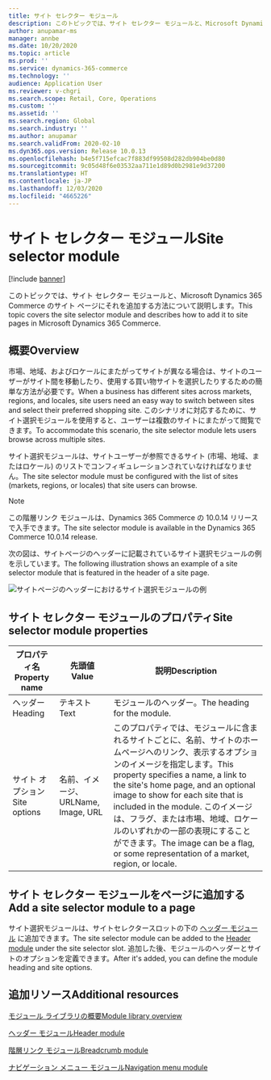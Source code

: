 ```yaml
---
title: サイト セレクター モジュール
description: このトピックでは、サイト セレクター モジュールと、Microsoft Dynamics 365 Commerce のサイト ページにそれを追加する方法について説明します。
author: anupamar-ms
manager: annbe
ms.date: 10/20/2020
ms.topic: article
ms.prod: ''
ms.service: dynamics-365-commerce
ms.technology: ''
audience: Application User
ms.reviewer: v-chgri
ms.search.scope: Retail, Core, Operations
ms.custom: ''
ms.assetid: ''
ms.search.region: Global
ms.search.industry: ''
ms.author: anupamar
ms.search.validFrom: 2020-02-10
ms.dyn365.ops.version: Release 10.0.13
ms.openlocfilehash: b4e5f715efcac7f883df99508d282db904be0d80
ms.sourcegitcommit: 9c05d48f6e03532aa711e1d89d0b2981e9d37200
ms.translationtype: HT
ms.contentlocale: ja-JP
ms.lasthandoff: 12/03/2020
ms.locfileid: "4665226"
---
```

# <a name="site-selector-module"></a><span data-ttu-id="70116-103">サイト セレクター モジュール</span><span class="sxs-lookup"><span data-stu-id="70116-103">Site selector module</span></span>

[!include [banner](includes/banner.md)]

<span data-ttu-id="70116-104">このトピックでは、サイト セレクター モジュールと、Microsoft Dynamics 365 Commerce のサイト ページにそれを追加する方法について説明します。</span><span class="sxs-lookup"><span data-stu-id="70116-104">This topic covers the site selector module and describes how to add it to site pages in Microsoft Dynamics 365 Commerce.</span></span>

## <a name="overview"></a><span data-ttu-id="70116-105">概要</span><span class="sxs-lookup"><span data-stu-id="70116-105">Overview</span></span>

<span data-ttu-id="70116-106">市場、地域、およびロケールにまたがってサイトが異なる場合は、サイトのユーザーがサイト間を移動したり、使用する買い物サイトを選択したりするための簡単な方法が必要です。</span><span class="sxs-lookup"><span data-stu-id="70116-106">When a business has different sites across markets, regions, and locales, site users need an easy way to switch between sites and select their preferred shopping site.</span></span> <span data-ttu-id="70116-107">このシナリオに対応するために、サイト選択モジュールを使用すると、ユーザーは複数のサイトにまたがって閲覧できます。</span><span class="sxs-lookup"><span data-stu-id="70116-107">To accommodate this scenario, the site selector module lets users browse across multiple sites.</span></span>

<span data-ttu-id="70116-108">サイト選択モジュールは、サイトユーザーが参照できるサイト (市場、地域、またはロケール) のリストでコンフィギュレーションされていなければなりません。</span><span class="sxs-lookup"><span data-stu-id="70116-108">The site selector module must be configured with the list of sites (markets, regions, or locales) that site users can browse.</span></span>

> [!NOTE]
> <span data-ttu-id="70116-109">この階層リンク モジュールは、Dynamics 365 Commerce の 10.0.14 リリースで入手できます。</span><span class="sxs-lookup"><span data-stu-id="70116-109">The site selector module is available in the Dynamics 365 Commerce 10.0.14 release.</span></span>

<span data-ttu-id="70116-110">次の図は、サイトページのヘッダーに記載されているサイト選択モジュールの例を示しています。</span><span class="sxs-lookup"><span data-stu-id="70116-110">The following illustration shows an example of a site selector module that is featured in the header of a site page.</span></span>

![サイトページのヘッダーにおけるサイト選択モジュールの例](./media/ecommerce-sitepicker.PNG)

## <a name="site-selector-module-properties"></a><span data-ttu-id="70116-112">サイト セレクター モジュールのプロパティ</span><span class="sxs-lookup"><span data-stu-id="70116-112">Site selector module properties</span></span>

| <span data-ttu-id="70116-113">プロパティ名</span><span class="sxs-lookup"><span data-stu-id="70116-113">Property name</span></span> | <span data-ttu-id="70116-114">先頭値</span><span class="sxs-lookup"><span data-stu-id="70116-114">Value</span></span>                 | <span data-ttu-id="70116-115">説明</span><span class="sxs-lookup"><span data-stu-id="70116-115">Description</span></span> |
|---------------|-----------------------|-------------|
| <span data-ttu-id="70116-116">ヘッダー</span><span class="sxs-lookup"><span data-stu-id="70116-116">Heading</span></span>       | <span data-ttu-id="70116-117">テキスト</span><span class="sxs-lookup"><span data-stu-id="70116-117">Text</span></span>                  | <span data-ttu-id="70116-118">モジュールのヘッダー。</span><span class="sxs-lookup"><span data-stu-id="70116-118">The heading for the module.</span></span> |
| <span data-ttu-id="70116-119">サイト オプション</span><span class="sxs-lookup"><span data-stu-id="70116-119">Site options</span></span>  | <span data-ttu-id="70116-120">名前、イメージ、URL</span><span class="sxs-lookup"><span data-stu-id="70116-120">Name, Image, URL</span></span>      | <span data-ttu-id="70116-121">このプロパティでは、モジュールに含まれるサイトごとに、名前、サイトのホームページへのリンク、表示するオプションのイメージを指定します。</span><span class="sxs-lookup"><span data-stu-id="70116-121">This property specifies a name, a link to the site's home page, and an optional image to show for each site that is included in the module.</span></span> <span data-ttu-id="70116-122">このイメージは、フラグ、または市場、地域、ロケールのいずれかの一部の表現にすることができます。</span><span class="sxs-lookup"><span data-stu-id="70116-122">The image can be a flag, or some representation of a market, region, or locale.</span></span> |

## <a name="add-a-site-selector-module-to-a-page"></a><span data-ttu-id="70116-123">サイト セレクター モジュールをページに追加する</span><span class="sxs-lookup"><span data-stu-id="70116-123">Add a site selector module to a page</span></span>

<span data-ttu-id="70116-124">サイト選択モジュールは、サイトセレクタースロットの下の [ヘッダー モジュール](author-header-module.md) に追加できます。</span><span class="sxs-lookup"><span data-stu-id="70116-124">The site selector module can be added to the [Header module](author-header-module.md) under the site selector slot.</span></span> <span data-ttu-id="70116-125">追加した後、モジュールのヘッダーとサイトのオプションを定義できます。</span><span class="sxs-lookup"><span data-stu-id="70116-125">After it's added, you can define the module heading and site options.</span></span>

## <a name="additional-resources"></a><span data-ttu-id="70116-126">追加リソース</span><span class="sxs-lookup"><span data-stu-id="70116-126">Additional resources</span></span>

[<span data-ttu-id="70116-127">モジュール ライブラリの概要</span><span class="sxs-lookup"><span data-stu-id="70116-127">Module library overview</span></span>](starter-kit-overview.md)

[<span data-ttu-id="70116-128">ヘッダー モジュール</span><span class="sxs-lookup"><span data-stu-id="70116-128">Header module</span></span>](author-header-module.md)

[<span data-ttu-id="70116-129">階層リンク モジュール</span><span class="sxs-lookup"><span data-stu-id="70116-129">Breadcrumb module</span></span>](add-breadcrumb.md)

[<span data-ttu-id="70116-130">ナビゲーション メニュー モジュール</span><span class="sxs-lookup"><span data-stu-id="70116-130">Navigation menu module</span></span>](nav-menu-module.md)
